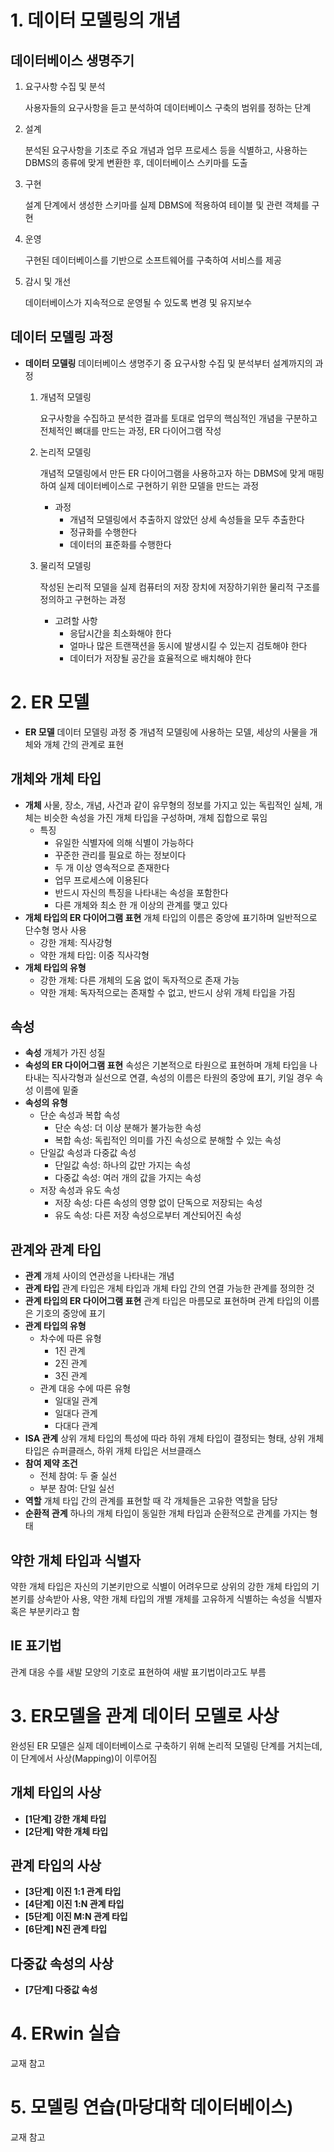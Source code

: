 # 1. 데이터 모델링의 개념

## 데이터베이스 생명주기

1. 요구사항 수집 및 분석

   사용자들의 요구사항을 듣고 분석하여 데이터베이스 구축의 범위를 정하는 단계

2. 설계

   분석된 요구사항을 기초로 주요 개념과 업무 프로세스 등을 식별하고, 사용하는 DBMS의 종류에 맞게 변환한 후, 데이터베이스 스키마를 도출

3. 구현

   설계 단계에서 생성한 스키마를 실제 DBMS에 적용하여 테이블 및 관련 객체를 구현

4. 운영

   구현된 데이터베이스를 기반으로 소프트웨어를 구축하여 서비스를 제공

5. 감시 및 개선

   데이터베이스가 지속적으로 운영될 수 있도록 변경 및 유지보수

## 데이터 모델링 과정

- **데이터 모델링**
  데이터베이스 생명주기 중 요구사항 수집 및 분석부터 설계까지의 과정

  1. 개념적 모델링

     요구사항을 수집하고 분석한 결과를 토대로 업무의 핵심적인 개념을 구분하고 전체적인 뼈대를 만드는 과정, ER 다이어그램 작성

  2. 논리적 모델링

     개념적 모델링에서 만든 ER 다이어그램을 사용하고자 하는 DBMS에 맞게 매핑하여 실제 데이터베이스로 구현하기 위한 모델을 만드는 과정

     - 과정
       - 개념적 모델링에서 추출하지 않았던 상세 속성들을 모두 추출한다
       - 정규화를 수행한다
       - 데이터의 표준화를 수행한다

  3. 물리적 모델링

     작성된 논리적 모델을 실제 컴퓨터의 저장 장치에 저장하기위한 물리적 구조를 정의하고 구현하는 과정

     - 고려할 사항
       - 응답시간을 최소화해야 한다
       - 얼마나 많은 트랜잭션을 동시에 발생시킬 수 있는지 검토해야 한다
       - 데이터가 저장될 공간을 효율적으로 배치해야 한다

# 2. ER 모델

- **ER 모델**
  데이터 모델링 과정 중 개념적 모델링에 사용하는 모델, 세상의 사물을 개체와 개체 간의 관계로 표현

## 개체와 개체 타입

- **개체**
  사물, 장소, 개념, 사건과 같이 유무형의 정보를 가지고 있는 독립적인 실체, 개체는 비슷한 속성을 가진 개체 타입을 구성하며, 개체 집합으로 묶임
  - 특징
    - 유일한 식별자에 의해 식별이 가능하다
    - 꾸준한 관리를 필요로 하는 정보이다
    - 두 개 이상 영속적으로 존재한다
    - 업무 프로세스에 이용된다
    - 반드시 자신의 특징을 나타내는 속성을 포함한다
    - 다른 개체와 최소 한 개 이상의 관계를 맺고 있다
- **개체 타입의 ER 다이어그램 표현**
  개체 타입의 이름은 중앙에 표기하며 일반적으로 단수형 명사 사용
  - 강한 개체: 직사강형
  - 약한 개체 타입: 이중 직사각형
- **개체 타입의 유형**
  - 강한 개체: 다른 개체의 도움 없이 독자적으로 존재 가능
  - 약한 개체: 독자적으로는 존재할 수 없고, 반드시 상위 개체 타입을 가짐

## 속성

- **속성**
  개체가 가진 성질
- **속성의 ER 다이어그램 표현**
  속성은 기본적으로 타원으로 표현하며 개체 타입을 나타내는 직사각형과 실선으로 연결, 속성의 이름은 타원의 중앙에 표기, 키일 경우 속성 이름에 밑줄
- **속성의 유형**
  - 단순 속성과 복합 속성
    - 단순 속성: 더 이상 분해가 불가능한 속성
    - 복합 속성: 독립적인 의미를 가진 속성으로 분해할 수 있는 속성
  - 단일값 속성과 다중값 속성
    - 단일값 속성: 하나의 값만 가지는 속성
    - 다중값 속성: 여러 개의 값을 가지는 속성
  - 저장 속성과 유도 속성
    - 저장 속성: 다른 속성의 영향 없이 단독으로 저장되는 속성
    - 유도 속성: 다른 저장 속성으로부터 계산되어진 속성

## 관계와 관계 타입

- **관계**
  개체 사이의 연관성을 나타내는 개념
- **관계 타입**
  관계 타입은 개체 타입과 개체 타입 간의 연결 가능한 관계를 정의한 것
- **관계 타입의 ER 다이어그램 표현**
  관계 타입은 마름모로 표현하며 관계 타입의 이름은 기호의 중앙에 표기
- **관계 타입의 유형**
  - 차수에 따른 유형
    - 1진 관계
    - 2진 관계
    - 3진 관계
  - 관계 대응 수에 따른 유형
    - 일대일 관계
    - 일대다 관계
    - 다대다 관계
- **ISA 관계**
  상위 개체 타입의 특성에 따라 하위 개체 타입이 결정되는 형태, 상위 개체 타입은 슈퍼클래스, 하위 개체 타입은 서브클래스
- **참여 제약 조건**
  - 전체 참여: 두 줄 실선
  - 부분 참여: 단일 실선
- **역할**
  개체 타입 간의 관계를 표현할 때 각 개체들은 고유한 역할을 담당
- **순환적 관계**
  하나의 개체 타입이 동일한 개체 타입과 순환적으로 관계를 가지는 형태

## 약한 개체 타입과 식별자

약한 개체 타입은 자신의 기본키만으로 식별이 어려우므로 상위의 강한 개체 타입의 기본키를 상속받아 사용, 약한 개체 타입의 개별 개체를 고유하게 식별하는 속성을
식별자 혹은 부분키라고 함

## IE 표기법

관계 대응 수를 새발 모양의 기호로 표현하여 새발 표기법이라고도 부름

# 3. ER모델을 관계 데이터 모델로 사상

완성된 ER 모델은 실제 데이터베이스로 구축하기 위해 논리적 모델링 단계를 거치는데, 이 단계에서 사상(Mapping)이 이루어짐

## 개체 타입의 사상

- **[1단계] 강한 개체 타입**
- **[2단계] 약한 개체 타입**

## 관계 타입의 사상

- **[3단계] 이진 1:1 관계 타입**
- **[4단계] 이진 1:N 관계 타입**
- **[5단계] 이진 M:N 관계 타입**
- **[6단계] N진 관계 타입**

## 다중값 속성의 사상

- **[7단계] 다중값 속성**

# 4. ERwin 실습

교재 참고

# 5. 모델링 연습(마당대학 데이터베이스)

교재 참고
